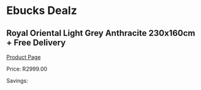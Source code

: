 
# Ebucks Dealz
## Royal Oriental Light Grey Anthracite 230x160cm + Free Delivery
[Product Page](https://www.ebucks.com/web/shop/productSelected.do?prodId=1210422978&catId=1209942745)

Price: R2999.00

Savings: 


	